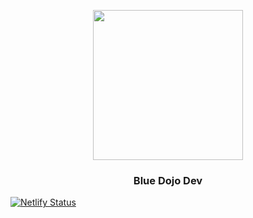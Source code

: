 <p align="center">
  <img src="https://file-xidfrcjkaq.now.sh/" height="240">
  <h3 align="center">Blue Dojo Dev</h3>
</p>

[![Netlify Status](https://api.netlify.com/api/v1/badges/3fdefecc-fdf8-408e-b5e9-1aa6dd1b1338/deploy-status)](https://app.netlify.com/sites/jolly-bell-22fd2f/deploys)
